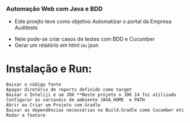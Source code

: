 ### Automação Web com Java e BDD

-	Este proejto teve como objetivo Automatizar o portal da Empresa Auditeste
*	Nele pode-se criar casos de testes com BDD e Cucumber
*	Gerar um relatório em html ou json


# Instalação e Run:
	Baixar o código fonte
	Apagar diretório de reports definido como target
	Baixar o Inteliji e um JDK **Neste projeto o JDK 14 foi utilizado
	Configurar as variavéis de ambiente JAVA_HOME  e PATH 
	Abrir ou Criar um Projeto com Gradle
	Baixar as dependências necessárias no Build.Gradle como Cucumber etc
	Rodar a feature
